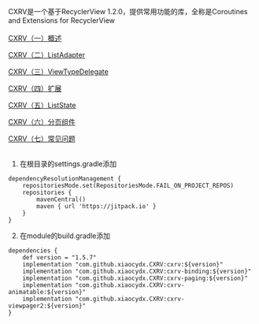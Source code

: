 CXRV是一个基于RecyclerView 1.2.0，提供常用功能的库，全称是Coroutines and Extensions for RecyclerView
<br><br>
[CXRV（一）概述](https://www.yuque.com/u12192380/khwdgb/fe9gsu)

[CXRV（二）ListAdapter](https://www.yuque.com/u12192380/khwdgb/rpbw6f)

[CXRV（三）ViewTypeDelegate](https://www.yuque.com/u12192380/khwdgb/qkpmiu)

[CXRV（四）扩展](https://www.yuque.com/u12192380/khwdgb/kcxn6o)

[CXRV（五）ListState](https://www.yuque.com/u12192380/khwdgb/uvgw43)

[CXRV（六）分页组件](https://www.yuque.com/u12192380/khwdgb/gh9sbc)

[CXRV（七）常见问题](https://www.yuque.com/u12192380/khwdgb/davrngc6pginrq2w)
<br><br>
1. 在根目录的settings.gradle添加
```
dependencyResolutionManagement {
    repositoriesMode.set(RepositoriesMode.FAIL_ON_PROJECT_REPOS)
    repositories {
        mavenCentral()
        maven { url 'https://jitpack.io' }
    }
}
```

2. 在module的build.gradle添加
```
dependencies {
    def version = "1.5.7"
    implementation "com.github.xiaocydx.CXRV:cxrv:${version}"
    implementation "com.github.xiaocydx.CXRV:cxrv-binding:${version}"
    implementation "com.github.xiaocydx.CXRV:cxrv-paging:${version}"
    implementation "com.github.xiaocydx.CXRV:cxrv-animatable:${version}"
    implementation "com.github.xiaocydx.CXRV:cxrv-viewpager2:${version}"
}
```
